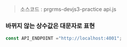 > 소스코드 : prgrms-devjs3-practice
> api.js

### 바뀌지 않는 상수값은 대문자로 표현

```js
const API_ENDPOINT ="http://localhost:4001";
```